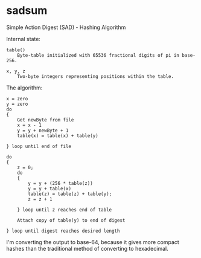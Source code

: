 # sadsum
Simple Action Digest (SAD) - Hashing Algorithm

Internal state:

    table()
        Byte-table initialized with 65536 fractional digits of pi in base-256.

    x, y, z
        Two-byte integers representing positions within the table.
    

The algorithm:

    x = zero
    y = zero
    do
    {
        Get newByte from file
        x = x - 1
        y = y + newByte + 1
        table(x) = table(x) + table(y)

    } loop until end of file
    
    do
    {
        z = 0;
        do
        {
            y = y + (256 * table(z))
            y = y + table(x)
            table(z) = table(z) + table(y);
            z = z + 1
            
        } loop until z reaches end of table
        
        Attach copy of table(y) to end of digest
    
    } loop until digest reaches desired length



I'm converting the output to base-64, because it gives more compact
hashes than the traditional method of converting to hexadecimal.
